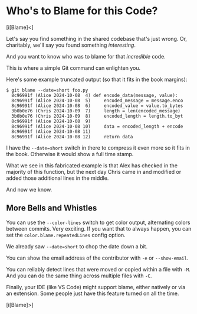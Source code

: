# Who's to Blame for this Code?

[i[Blame]<]

Let's say you find something in the shared codebase that's just wrong.
Or, charitably, we'll say you found something _interesting_.

And you want to know who was to blame for that _incredible_ code.

This is where a simple Git command can enlighten you.

Here's some example truncated output (so that it fits in the book
margins):

``` {.default}
$ git blame --date=short foo.py
  8c96991f (Alice 2024-10-08  4) def encode_data(message, value):
  8c96991f (Alice 2024-10-08  5)     encoded_message = message.enco
  8c96991f (Alice 2024-10-08  6)     encoded_value = value.to_bytes
  3b0b0e76 (Chris 2024-10-09  7)     length = len(encoded_message) 
  3b0b0e76 (Chris 2024-10-09  8)     encoded_length = length.to_byt
  8c96991f (Alice 2024-10-08  9)
  8c96991f (Alice 2024-10-08 10)     data = encoded_length + encode
  8c96991f (Alice 2024-10-08 11)
  8c96991f (Alice 2024-10-08 12)     return data
```

I have the `--date=short` switch in there to compress it even more so it
fits in the book. Otherwise it would show a full time stamp.

What we see in this fabricated example is that Alex has checked in the
majority of this function, but the next day Chris came in and modified
or added those additional lines in the middle.

And now we know.

## More Bells and Whistles

You can use the `--color-lines` switch to get color output, alternating
colors between commits. Very exciting. If you want that to always
happen, you can set the `color.blame.repeatedLines` config option.

We already saw `--date=short` to chop the date down a bit.

You can show the email address of the contributor with `-e` or
`--show-email`.

You can reliably detect lines that were moved or copied within a file
with `-M`. And you can do the same thing across multiple files with
`-C`.

Finally, your IDE (like VS Code) might support blame, either natively or
via an extension. Some people just have this feature turned on all the
time.

[i[Blame]>]
